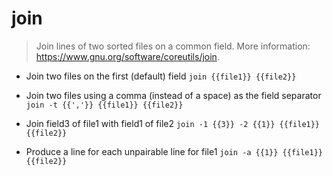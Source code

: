 # join
> Join lines of two sorted files on a common field.
> More information: <https://www.gnu.org/software/coreutils/join>.

- Join two files on the first (default) field
`join {{file1}} {{file2}}`

- Join two files using a comma (instead of a space) as the field separator
`join -t {{','}} {{file1}} {{file2}}`

- Join field3 of file1 with field1 of file2
`join -1 {{3}} -2 {{1}} {{file1}} {{file2}}`

- Produce a line for each unpairable line for file1
`join -a {{1}} {{file1}} {{file2}}`
